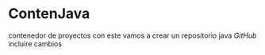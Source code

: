 ContenJava
==========

contenedor de proyectos
con este vamos a crear un repositorio java _GitHub_
incluire cambios
